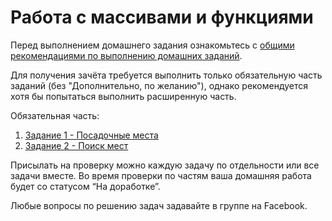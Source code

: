 # Работа с массивами и функциями

Перед выполнением домашнего задания ознакомьтесь с [общими рекомендациями по выполнению домашних заданий](
../0-sharing/homework).

Для получения зачёта требуется выполнить только обязательную часть заданий (без "Дополнительно, по желанию"), однако рекомендуется хотя бы попытаться выполнить расширенную часть.

Обязательная часть:
1. [Задание 1 - Посадочные места](./1-places)
2. [Задание 2 - Поиск мест](./2-search)

Присылать на проверку можно каждую задачу по отдельности или все задачи вместе. 
Во время проверки по частям ваша домашняя работа будет со статусом “На доработке”.

Любые вопросы по решению задач задавайте в  группе на Facebook.
